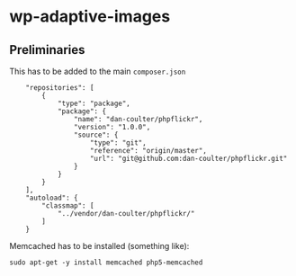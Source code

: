 # wp-adaptive-images

## Preliminaries
This has to be added to the main `composer.json`
```
    "repositories": [
        {
            "type": "package",
            "package": {
                "name": "dan-coulter/phpflickr",
                "version": "1.0.0",
                "source": {
                    "type": "git",
                    "reference": "origin/master",
                    "url": "git@github.com:dan-coulter/phpflickr.git"
                }
            }
        }
    ],
    "autoload": {
        "classmap": [
            "../vendor/dan-coulter/phpflickr/"
        ]
    }
```

Memcached has to be installed (something like):

```
sudo apt-get -y install memcached php5-memcached
```


